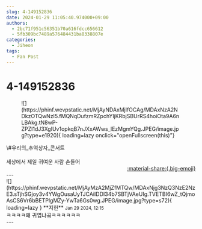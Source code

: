 ```yaml
---
slug: 4-149152836
date: 2024-01-29 11:05:40.974000+09:00
authors:
  - 2bc71f951c56351b70a616fdcc656612
  - 5fb309bc7489a576484431ba8338807e
categories:
  - Jiheon
tags:
  - Fan Post
---
```


# 4-149152836

<div class="post-container" markdown="1">
<div class="content-container md-sidebar__scrollwrap" markdown="1">


<figure markdown="1">
![](https://phinf.wevpstatic.net/MjAyNDAxMjlfOCAg/MDAxNzA2NDkzOTQwNzI5.fMQNqDufzmRZpchYIjKRbjSBUrRS4hoiOta9A6nLBAkg.tN8wP-ZPZI1dJ3XgIUv1opkqB7nJXxAWws_lEzMgmYQg.JPEG/image.jpg?type=e1920){ loading=lazy onclick="openFullscreen(this)"}
</figure>
\#우리의_추억상자_콘서트 <br><br>세상에서 제일 귀여운 사람 손들어

</div>
</div>

<div style="text-align: right;" markdown="1">
<a href="https://weverse.io/fromis9/fanpost/4-149152836" style="text-align: right;">:material-share:{.big-emoji}</a>
</div>
---

<div class="comments-container md-sidebar__scrollwrap" markdown="1">
<div class="comment" markdown="1">
<div class='id-container' markdown="1">
![](https://phinf.wevpstatic.net/MjAyMzA2MjZfMTQw/MDAxNjg3NzQ3NzE2NzE3.sTjhSGjoy3v4YWgOusaUyTJCAiIDDI34b7SBTjVAeUIg.TVETBI6wZ_tQjmoAsCS6Vr6bBETPlgMZy-YwTa6Gs0wg.JPEG/image.jpg?type=s72){ loading=lazy }
**<span class="artist">지헌</span>** <small>Jan 29 2024, 12:15</small><br>
</div>
<div class='comment-body' markdown="1">
ㅋㅋㅋㅋ왜 귀엽냐곸ㅋㅋㅋㅋㅋㅋ
</div>
</div>
</div>
---
